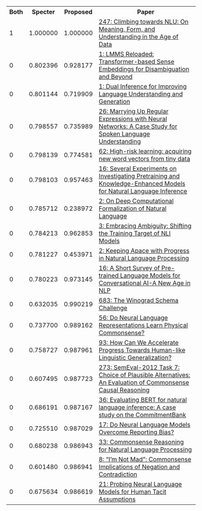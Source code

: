 <html><table><tr>
<th>Both</th>
<th>Specter</th>
<th>Proposed</th>
<th>Paper</th>
</tr>
<tr>
<td>1</td>
<td>1.000000</td>
<td>1.000000</td>
<td><a href="https://www.semanticscholar.org/paper/02eaaf87f9cae34cca398fed146079e6eeb1f868">247: Climbing towards NLU: On Meaning, Form, and Understanding in the Age of Data</a></td>
</tr>
<tr>
<td>0</td>
<td>0.802396</td>
<td>0.928177</td>
<td><a href="https://www.semanticscholar.org/paper/401a19f6a5d7dfae9ffdb7760bcc098a965223e3">1: LMMS Reloaded: Transformer-based Sense Embeddings for Disambiguation and Beyond</a></td>
</tr>
<tr>
<td>0</td>
<td>0.801144</td>
<td>0.719909</td>
<td><a href="https://www.semanticscholar.org/paper/6b7bb9f69e2de6156b262082c59677da280ddd24">1: Dual Inference for Improving Language Understanding and Generation</a></td>
</tr>
<tr>
<td>0</td>
<td>0.798557</td>
<td>0.735989</td>
<td><a href="https://www.semanticscholar.org/paper/ff20f3c7a838424b37607c80982d2d617e1f9b91">26: Marrying Up Regular Expressions with Neural Networks: A Case Study for Spoken Language Understanding</a></td>
</tr>
<tr>
<td>0</td>
<td>0.798139</td>
<td>0.774581</td>
<td><a href="https://www.semanticscholar.org/paper/b91ec4aab099dcbc643cd2a10a3c0681b11add7c">62: High-risk learning: acquiring new word vectors from tiny data</a></td>
</tr>
<tr>
<td>0</td>
<td>0.798103</td>
<td>0.957463</td>
<td><a href="https://www.semanticscholar.org/paper/81d89880586ff87b3ac8a14588b4e3f55c110ff8">16: Several Experiments on Investigating Pretraining and Knowledge-Enhanced Models for Natural Language Inference</a></td>
</tr>
<tr>
<td>0</td>
<td>0.785712</td>
<td>0.238972</td>
<td><a href="https://www.semanticscholar.org/paper/19907ff7d53c2b8adfa4d17bf39681ebc38c9501">2: On Deep Computational Formalization of Natural Language</a></td>
</tr>
<tr>
<td>0</td>
<td>0.784213</td>
<td>0.962853</td>
<td><a href="https://www.semanticscholar.org/paper/fb51dc284e42927d018858fcc6618d16cbdfc042">3: Embracing Ambiguity: Shifting the Training Target of NLI Models</a></td>
</tr>
<tr>
<td>0</td>
<td>0.781227</td>
<td>0.453971</td>
<td><a href="https://www.semanticscholar.org/paper/f11ec79b0f34b7bd8e9c6799d2a4525343c4ae2c">2: Keeping Apace with Progress in Natural Language Processing</a></td>
</tr>
<tr>
<td>0</td>
<td>0.780223</td>
<td>0.973145</td>
<td><a href="https://www.semanticscholar.org/paper/f9b91c369f4cae2486c23cd052ad7495a5ad2983">16: A Short Survey of Pre-trained Language Models for Conversational AI-A New Age in NLP</a></td>
</tr>
<tr>
<td>0</td>
<td>0.632035</td>
<td>0.990219</td>
<td><a href="https://www.semanticscholar.org/paper/128cb6b891aee1b5df099acb48e2efecfcff689f">683: The Winograd Schema Challenge</a></td>
</tr>
<tr>
<td>0</td>
<td>0.737700</td>
<td>0.989162</td>
<td><a href="https://www.semanticscholar.org/paper/cc02386375b1262c3a1d5525154eaea24c761d15">56: Do Neural Language Representations Learn Physical Commonsense?</a></td>
</tr>
<tr>
<td>0</td>
<td>0.758727</td>
<td>0.987961</td>
<td><a href="https://www.semanticscholar.org/paper/d0cda85c030711aaa5383c80d5928a4d22f8d3bf">93: How Can We Accelerate Progress Towards Human-like Linguistic Generalization?</a></td>
</tr>
<tr>
<td>0</td>
<td>0.607495</td>
<td>0.987723</td>
<td><a href="https://www.semanticscholar.org/paper/fb0b11046474b8f1c810f947f313c7c7229a988f">273: SemEval-2012 Task 7: Choice of Plausible Alternatives: An Evaluation of Commonsense Causal Reasoning</a></td>
</tr>
<tr>
<td>0</td>
<td>0.686191</td>
<td>0.987167</td>
<td><a href="https://www.semanticscholar.org/paper/a67955df15688a908190e57420df5cea9278cdcb">36: Evaluating BERT for natural language inference: A case study on the CommitmentBank</a></td>
</tr>
<tr>
<td>0</td>
<td>0.725510</td>
<td>0.987029</td>
<td><a href="https://www.semanticscholar.org/paper/7096304d19457833972daec4d3f5107befe30b1c">17: Do Neural Language Models Overcome Reporting Bias?</a></td>
</tr>
<tr>
<td>0</td>
<td>0.680238</td>
<td>0.986943</td>
<td><a href="https://www.semanticscholar.org/paper/45f952c21130d655090058e864c2772358a1de72">33: Commonsense Reasoning for Natural Language Processing</a></td>
</tr>
<tr>
<td>0</td>
<td>0.601480</td>
<td>0.986941</td>
<td><a href="https://www.semanticscholar.org/paper/ba40d5fa06a0b14aa50c681c0a38746e348a4491">8: “I’m Not Mad”: Commonsense Implications of Negation and Contradiction</a></td>
</tr>
<tr>
<td>0</td>
<td>0.675634</td>
<td>0.986619</td>
<td><a href="https://www.semanticscholar.org/paper/774319233a107a29622003a115aa6c79f4a7b37f">21: Probing Neural Language Models for Human Tacit Assumptions</a></td>
</tr>
</table></html>
